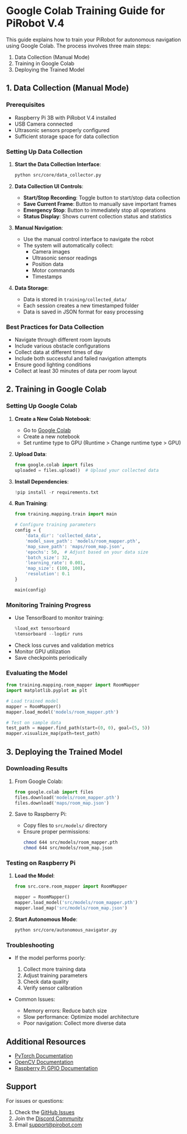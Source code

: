 # Google Colab Training Guide for PiRobot V.4

This guide explains how to train your PiRobot for autonomous navigation using Google Colab. The process involves three main steps:
1. Data Collection (Manual Mode)
2. Training in Google Colab
3. Deploying the Trained Model

## 1. Data Collection (Manual Mode)

### Prerequisites
- Raspberry Pi 3B with PiRobot V.4 installed
- USB Camera connected
- Ultrasonic sensors properly configured
- Sufficient storage space for data collection

### Setting Up Data Collection

1. **Start the Data Collection Interface**:
   ```bash
   python src/core/data_collector.py
   ```

2. **Data Collection UI Controls**:
   - **Start/Stop Recording**: Toggle button to start/stop data collection
   - **Save Current Frame**: Button to manually save important frames
   - **Emergency Stop**: Button to immediately stop all operations
   - **Status Display**: Shows current collection status and statistics

3. **Manual Navigation**:
   - Use the manual control interface to navigate the robot
   - The system will automatically collect:
     - Camera images
     - Ultrasonic sensor readings
     - Position data
     - Motor commands
     - Timestamps

4. **Data Storage**:
   - Data is stored in `training/collected_data/`
   - Each session creates a new timestamped folder
   - Data is saved in JSON format for easy processing

### Best Practices for Data Collection
- Navigate through different room layouts
- Include various obstacle configurations
- Collect data at different times of day
- Include both successful and failed navigation attempts
- Ensure good lighting conditions
- Collect at least 30 minutes of data per room layout

## 2. Training in Google Colab

### Setting Up Google Colab

1. **Create a New Colab Notebook**:
   - Go to [Google Colab](https://colab.research.google.com)
   - Create a new notebook
   - Set runtime type to GPU (Runtime > Change runtime type > GPU)

2. **Upload Data**:
   ```python
   from google.colab import files
   uploaded = files.upload()  # Upload your collected data
   ```

3. **Install Dependencies**:
   ```python
   !pip install -r requirements.txt
   ```

4. **Run Training**:
   ```python
   from training.mapping.train import main
   
   # Configure training parameters
   config = {
       'data_dir': 'collected_data',
       'model_save_path': 'models/room_mapper.pth',
       'map_save_path': 'maps/room_map.json',
       'epochs': 50,  # Adjust based on your data size
       'batch_size': 32,
       'learning_rate': 0.001,
       'map_size': (100, 100),
       'resolution': 0.1
   }
   
   main(config)
   ```

### Monitoring Training Progress
- Use TensorBoard to monitor training:
  ```python
  %load_ext tensorboard
  %tensorboard --logdir runs
  ```
- Check loss curves and validation metrics
- Monitor GPU utilization
- Save checkpoints periodically

### Evaluating the Model
```python
from training.mapping.room_mapper import RoomMapper
import matplotlib.pyplot as plt

# Load trained model
mapper = RoomMapper()
mapper.load_model('models/room_mapper.pth')

# Test on sample data
test_path = mapper.find_path(start=(0, 0), goal=(5, 5))
mapper.visualize_map(path=test_path)
```

## 3. Deploying the Trained Model

### Downloading Results
1. From Google Colab:
   ```python
   from google.colab import files
   files.download('models/room_mapper.pth')
   files.download('maps/room_map.json')
   ```

2. Save to Raspberry Pi:
   - Copy files to `src/models/` directory
   - Ensure proper permissions:
     ```bash
     chmod 644 src/models/room_mapper.pth
     chmod 644 src/models/room_map.json
     ```

### Testing on Raspberry Pi
1. **Load the Model**:
   ```python
   from src.core.room_mapper import RoomMapper
   
   mapper = RoomMapper()
   mapper.load_model('src/models/room_mapper.pth')
   mapper.load_map('src/models/room_map.json')
   ```

2. **Start Autonomous Mode**:
   ```bash
   python src/core/autonomous_navigator.py
   ```

### Troubleshooting
- If the model performs poorly:
  1. Collect more training data
  2. Adjust training parameters
  3. Check data quality
  4. Verify sensor calibration

- Common Issues:
  - Memory errors: Reduce batch size
  - Slow performance: Optimize model architecture
  - Poor navigation: Collect more diverse data

## Additional Resources
- [PyTorch Documentation](https://pytorch.org/docs/stable/index.html)
- [OpenCV Documentation](https://docs.opencv.org/4.x/)
- [Raspberry Pi GPIO Documentation](https://www.raspberrypi.org/documentation/usage/gpio/)

## Support
For issues or questions:
1. Check the [GitHub Issues](https://github.com/your-repo/issues)
2. Join the [Discord Community](your-discord-link)
3. Email support@pirobot.com 